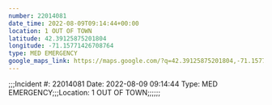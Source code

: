 ```yaml
---
number: 22014081
date_time: 2022-08-09T09:14:44+00:00
location: 1 OUT OF TOWN
latitude: 42.39125875201804
longitude: -71.15771426708764
type: MED EMERGENCY
google_maps_link: https://maps.google.com/?q=42.39125875201804,-71.15771426708764
---
```


;;;Incident #: 22014081  Date: 2022-08-09 09:14:44   Type: MED EMERGENCY;;;Location: 1 OUT OF TOWN;;;;;;
